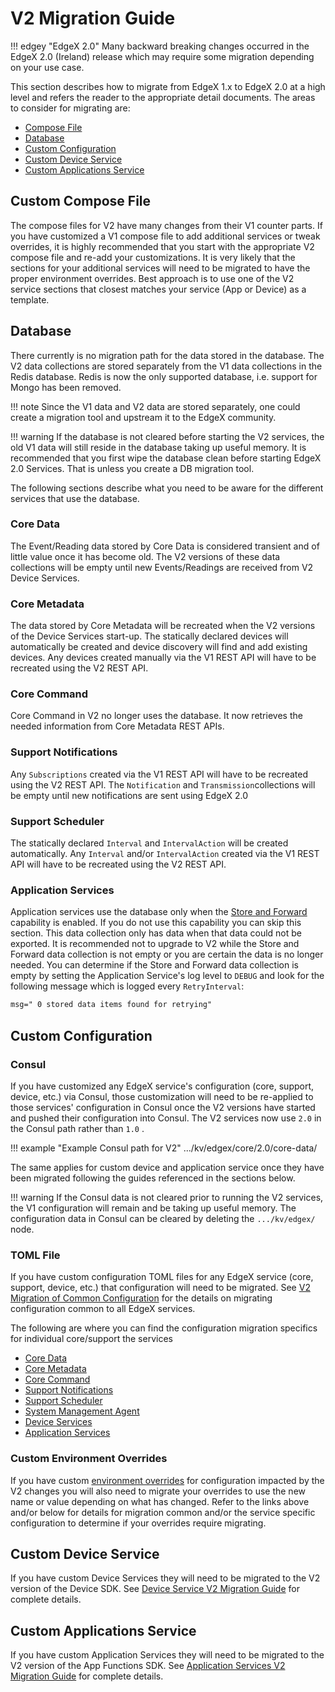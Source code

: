 # V2 Migration Guide

!!! edgey "EdgeX 2.0"
    Many backward breaking changes occurred in the EdgeX 2.0 (Ireland) release which may require some migration depending on your use case.

This section describes how to migrate from EdgeX 1.x to EdgeX 2.0 at a high level and refers the reader to the appropriate detail documents. The areas to consider for migrating are:

- [Compose File](#compose-file)
- [Database](#database)
- [Custom Configuration](#custom-configuration)
- [Custom Device Service](#custom-device-service)
- [Custom Applications Service](#custom-applications-service)

## Custom Compose File

The compose files for V2 have many changes from their V1 counter parts. If you have customized a V1 compose file to add additional services or tweak overrides,  it is highly recommended that you start with the appropriate V2 compose file and re-add your customizations. It is very likely that the sections for your additional services will need to be migrated to have the proper environment overrides. Best approach is to use one of the V2 service sections that closest matches your service (App or Device) as a template.

## Database

There currently is no migration path for the data stored in the database. The V2 data collections are stored separately from the V1 data collections in the Redis database. Redis is now the only supported database, i.e. support for Mongo has been removed.

!!! note
    Since the V1 data and V2 data are stored separately, one could create a migration tool and upstream it to the EdgeX community.

!!! warning
    If the database is not cleared before starting the V2 services, the old V1 data will still reside in the database taking up useful memory. It is recommended that you first wipe the database clean before starting EdgeX 2.0 Services. That is unless you create a DB migration tool.

The following sections describe what you need to be aware for the different services that use the database.

### Core Data

The Event/Reading data stored by Core Data is considered transient and of little value once it has become old. The V2 versions of these data collections will be empty until new Events/Readings are received from V2 Device Services. 

### Core Metadata

The data stored by Core Metadata will be recreated when the V2 versions of the Device Services start-up. The statically declared devices will automatically be created and device discovery will find and add existing devices. Any devices created manually via the V1 REST API will have to be recreated using the V2 REST API.

### Core Command

Core Command in V2 no longer uses the database. It now retrieves the needed information from Core Metadata REST APIs.

### Support Notifications

Any `Subscriptions` created via the V1 REST API will have to be recreated using the V2 REST API. The `Notification` and `Transmission`collections will be empty until new notifications are sent using EdgeX 2.0 

### Support Scheduler

The statically declared `Interval` and `IntervalAction` will be created automatically. Any `Interval` and/or `IntervalAction` created via the V1 REST API will have to be recreated using the V2 REST API. 

### Application Services

Application services use the database only when the [Store and Forward](../application/AdvancedTopics/#store-and-forward) capability is enabled. If you do not use this capability you can skip this section. This data collection only has data when that data could not be exported. It is recommended not to upgrade to V2 while the Store and Forward data collection is not empty or you are certain the data is no longer needed. You can determine if the Store and Forward data collection is empty by setting the Application Service's log level to `DEBUG`  and look for the following message which is logged every `RetryInterval`:

```tex
msg=" 0 stored data items found for retrying"
```

## Custom Configuration

### Consul

If you have customized any EdgeX service's configuration  (core, support, device, etc.)  via Consul, those customization will need to be re-applied to those services' configuration in Consul once the V2 versions have started and pushed their configuration into Consul. The V2 services now use `2.0` in the Consul path rather than `1.0` .

!!! example "Example Consul path for V2"
    .../kv/edgex/core/2.0/core-data/

The same applies for custom device and application service once they have been migrated following the guides referenced in the sections below.

!!! warning
    If the Consul data is not cleared prior to running the V2 services, the V1 configuration will remain and be taking up useful memory. The configuration data in Consul can be cleared by deleting the `.../kv/edgex/` node.

### TOML File

If you have custom configuration TOML files for any EdgeX service (core, support, device, etc.) that configuration will need to be migrated. See [V2 Migration of Common Configuration](../configuration/V2MigrationCommonConfig/) for the details on migrating configuration common to all EdgeX services.

The following are where you can find the configuration migration specifics for individual core/support the services

- [Core Data](../core/data/Ch-CoreData/#v2-configuration-migration-guide) 
- [Core Metadata](../core/metadata/Ch-Metadata/#v2-configuration-migration-guide) 
- [Core Command](../core/command/Ch-Command/#v2-configuration-migration-guide)
- [Support Notifications](../support/notifications/Ch-AlertsNotifications/#v2-configuration-migration-guide)
- [Support Scheduler](../support/scheduler/Ch-Scheduler/#v2-configuration-migration-guide)
- [System Management Agent](../system-management/agent/Ch_SysMgmtAgent/#v2-configuration-migration-guide)
- [Device Services](../device/V2Migration/#configuration)
- [Application Services](../application/V2Migration/#configuration)

### Custom Environment Overrides

If you have custom [environment overrides](../configuration/CommonEnvironmentVariables/#environment-overrides) for configuration impacted by the V2 changes you will also need to migrate your overrides to use the new name or value depending on what has changed. Refer to the links above and/or below for details for migration common and/or the service specific configuration to determine if your overrides require migrating.

## Custom Device Service

If you have custom Device Services they will need to be migrated to the V2 version of the Device SDK.  See [Device Service V2 Migration Guide](../device/V2Migration) for complete details.

## Custom Applications Service

 If you have custom Application Services they will need to be migrated to the V2 version of the App Functions SDK. See [Application Services V2 Migration Guide](../application/V2Migration) for complete details.
